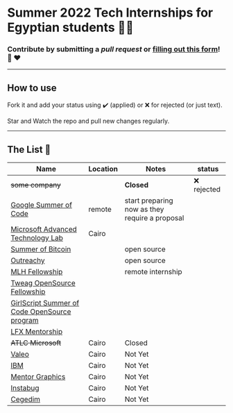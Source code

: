 # Summer 2022 Tech Internships for Egyptian students 👩‍💻

### **Contribute by submitting a *pull request* or [filling out this form](https://docs.google.com/forms/d/e/1FAIpQLSf5ZYrhhYziWFQChdfxU_UWYacAHRsCuYpixuqhJ4pL_7RF-w/viewform?usp=sf_link)!**  🤗 ❤️

<hr>

## How to use

Fork it and add your status using :heavy_check_mark: (applied) or :x: for rejected (or just text).

Star and Watch the repo and pull new changes regularly.

<hr>

## The List 👔

| Name  |  Location |  Notes | status |
|---|---|-------------|--|
|<del>some company</del> | | **Closed** | :x: rejected |
|[Google Summer of Code](https://summerofcode.withgoogle.com/) | remote | start preparing now as they require a proposal | |
|[Microsoft Advanced Technology Lab](https://survey.alchemer.com/s3/6658854/Microsoft-Advanced-Technology-Lab-Cairo-Summer-Engineering-Program-2022) | Cairo | |
|[Summer of Bitcoin](https://www.summerofbitcoin.org/) | | open source  |
|[Outreachy](https://www.outreachy.org/) | | open source  |
|[MLH Fellowship](https://fellowship.mlh.io/) | | remote internship |
|[Tweag OpenSource Fellowship](https://lnkd.in/g5emM3SS) |
|[GirlScript Summer of Code OpenSource program](https://lnkd.in/gHgJhXiM) | | |
|[LFX Mentorship](https://lnkd.in/gzaGkamS) | | |
|<del>ATLC Microsoft</del> | Cairo | Closed |
|[Valeo](https://www.valeo.com/en/egypt/)| Cairo | Not Yet |
|[IBM](https://www.ibm.com/eg-en?lnk=fcc)| Cairo | Not Yet |
|[Mentor Graphics](https://eda.sw.siemens.com/en-US/)| Cairo | Not Yet |
|[Instabug](https://instabug.com/)| Cairo | Not Yet |
|[Cegedim](https://careers.cegedim.com/en)| Cairo | Not Yet |
